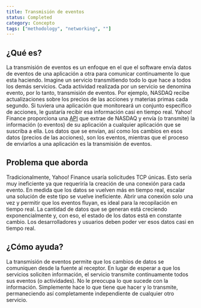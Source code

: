 ```yaml
---
title: Transmisión de eventos
status: Completed
category: Concepto
tags: ["methodology", "networking", ""]
---
```


## ¿Qué es?

La transmisión de eventos es un enfoque en el que el software envía datos de eventos de una aplicación a otra para comunicar continuamente lo que esta haciendo.
Imagine un servicio transmitiendo todo lo que hace a todos los demás servicios.
Cada actividad realizada por un servicio se denomina evento, por lo tanto, transmisión de eventos.
Por ejemplo, NASDAQ recibe actualizaciones sobre los precios de las acciones y materias primas cada segundo.
Si tuviera una aplicación que monitoreará un conjunto específico de acciones, le gustaría recibir esa información casi en tiempo real.
Yahoo! Finance proporciona una [API](/es/application-programming-interface/) que extrae de NASDAQ y envía (o transmite) la información (o eventos) de su aplicación a cualquier aplicación que se suscriba a ella.
Los datos que se envían, así como los cambios en esos datos (precios de las acciones), son los eventos, mientras que el proceso de enviarlos a una aplicación es la transmisión de eventos.

## Problema que aborda

Tradicionalmente, Yahoo! Finance usaría solicitudes TCP únicas.
Esto sería muy ineficiente ya que requeriría la creación de una conexión para cada evento.
En medida que los datos se vuelven más en tiempo real, escalar una solución de este tipo se vuelve ineficiente.
Abrir una conexión solo una vez y permitir que los eventos fluyan, es ideal para la recopilación en tiempo real.
La cantidad de datos que se generan está creciendo exponencialmente y, con eso, el estado de los datos está en constante cambio. Los desarrolladores y usuarios deben poder ver esos datos casi en tiempo real.

## ¿Cómo ayuda?

La transmisión de eventos permite que los cambios de datos se comuniquen desde la fuente al receptor.
En lugar de esperar a que los servicios soliciten información, el servicio transmite continuamente todos sus eventos (o actividades).
No le preocupa lo que sucede con la información.
Simplemente hace lo que tiene que hacer y lo transmite, permaneciendo así completamente independiente de cualquier otro servicio.
